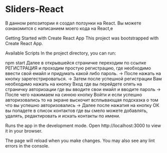 # Sliders-React
В данном репозитории я создал ползунки на React.
Вы можете ознакомится с написанием моего кода на React,e

Getting Started with Create React App
This project was bootstrapped with Create React App.

Available Scripts
In the project directory, you can run:

npm start
Далее в открывшейся страничке переходим по ссылке РЕГИСТРАЦИЯ и проходим простую регистрацию, где необходимо ввести свой емайл и придумать какой либо пароль. -> После нажать на кнопку зарегестрироваться. -> Затем после успешной регистрации Вам необходимо нажать на кнопку Вход где вы перейдете опять на страничку авторизации где вы вводите свои емайл и вводите пароль -> После чего нажимаем на синюю кнопку Войти и если успешно авторизовались то на экране выскочит всплывающая подсказка о том что вы успешно авторизовались -> Далее после нажатия на кнопку ОК вы попадете в список контактов где вы смело можете добавлять, удалять, редактировать и искать контакты по имени.

Runs the app in the development mode.
Open http://localhost:3000 to view it in your browser.

The page will reload when you make changes.
You may also see any lint errors in the console.
